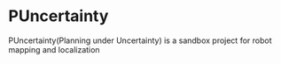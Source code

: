# PUncertainty
PUncertainty(Planning under Uncertainty) is a sandbox project for robot mapping and localization
